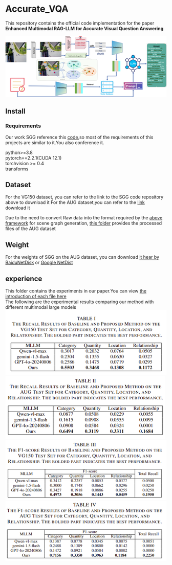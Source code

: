 # Accurate_VQA
This repository contains the official code implementation for the paper **Enhanced Multimodal RAG-LLM for Accurate Visual Question Answering**


![](https://github.com/Quan-zzx/Accurate_VQA/blob/main/results/framework.png)



## Install
### Requirements
Our work SGG reference this [code](https://github.com/Maelic/SGG-Benchmark/tree/main),so most of the requirements of this projects are similar to it.You also conference it.

python>=3.8  
pytorch==2.2.1(CUDA 12.1)  
torchvision >= 0.4  
transforms 

## Dataset
For the VG150 dataset, you can refer to the link to the SGG code repository above to download it
For the AUG dataset,you can refer to the [link](https://gitee.com/xiaoyibang/lpg-sgg) download it

Due to the need to convert Raw data into the format required by the [above framework](https://github.com/Maelic/SGG-Benchmark/tree/main) for scene graph generation, [this folder](https://github.com/Quan-zzx/Accurate_VQA/tree/main/AUG_deal_data) provides the processed files of the AUG dataset

## Weight
For the weights of SGG on the AUG dataset, you can download [it hear by BaiduNetDisk](https://pan.baidu.com/s/1DZYS1eozHA-SK-Fv-yCFpQ?pwd=0000) or [Google NetDist](https://drive.google.com/file/d/1JDxMu9LPM0VIAHYxRjVGCFvh2W71xcn9/view?usp=sharing)


## experience
This folder contains the experiments in our paper.You can view [the introduction of each file here](https://github.com/Quan-zzx/Accurate_VQA/blob/main/experiment/readme.md)  
The following are the experimental results comparing our method with different multimodal large models  
![](https://github.com/Quan-zzx/Accurate_VQA/blob/main/results/result1.png) ![](https://github.com/Quan-zzx/Accurate_VQA/blob/main/results/result2.png)  
![](https://github.com/Quan-zzx/Accurate_VQA/blob/main/results/result3.png) ![](https://github.com/Quan-zzx/Accurate_VQA/blob/main/results/result4.png)

